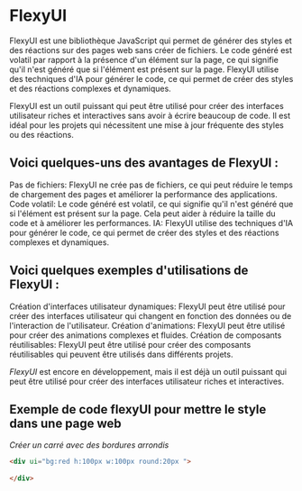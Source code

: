 # FlexyUI
FlexyUI est une bibliothèque JavaScript qui permet de générer des styles et des réactions sur des pages web sans créer de fichiers. Le code généré est volatil par rapport à la présence d'un élément sur la page, ce qui signifie qu'il n'est généré que si l'élément est présent sur la page. FlexyUI utilise des techniques d'IA pour générer le code, ce qui permet de créer des styles et des réactions complexes et dynamiques.

FlexyUI est un outil puissant qui peut être utilisé pour créer des interfaces utilisateur riches et interactives sans avoir à écrire beaucoup de code. Il est idéal pour les projets qui nécessitent une mise à jour fréquente des styles ou des réactions.

## Voici quelques-uns des avantages de FlexyUI :

Pas de fichiers: FlexyUI ne crée pas de fichiers, ce qui peut réduire le temps de chargement des pages et améliorer la performance des applications.
Code volatil: Le code généré est volatil, ce qui signifie qu'il n'est généré que si l'élément est présent sur la page. Cela peut aider à réduire la taille du code et à améliorer les performances.
IA: FlexyUI utilise des techniques d'IA pour générer le code, ce qui permet de créer des styles et des réactions complexes et dynamiques.

## Voici quelques exemples d'utilisations de FlexyUI :

Création d'interfaces utilisateur dynamiques: FlexyUI peut être utilisé pour créer des interfaces utilisateur qui changent en fonction des données ou de l'interaction de l'utilisateur.
Création d'animations: FlexyUI peut être utilisé pour créer des animations complexes et fluides.
Création de composants réutilisables: FlexyUI peut être utilisé pour créer des composants réutilisables qui peuvent être utilisés dans différents projets.


*FlexyUI* est encore en développement, mais il est déjà un outil puissant qui peut être utilisé pour créer des interfaces utilisateur riches et interactives.

## Exemple de code flexyUI pour mettre le style dans une page web

*Créer un carré avec des bordures arrondis*
```html
<div ui="bg:red h:100px w:100px round:20px ">
    
</div>
```


